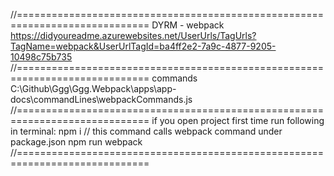 //=============================================================================
DYRM - webpack
https://didyoureadme.azurewebsites.net/UserUrls/TagUrls?TagName=webpack&UserUrlTagId=ba4ff2e2-7a9c-4877-9205-10498c75b735
//=============================================================================
commands
C:\Github\Ggg\Ggg.Webpack\apps\app-docs\commandLines\webpackCommands.js
//=============================================================================
if you open project first time run following in terminal:
npm i
// this command calls webpack command under package.json
npm run webpack
//=============================================================================